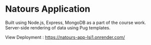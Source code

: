 # Natours Application

Built using Node.js, Express, MongoDB as a part of the course work. Server-side rendering of data using Pug templates. 

View Deployment : https://natours-app-lsi1.onrender.com/ 
